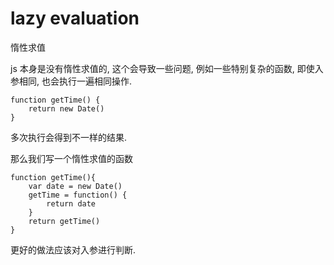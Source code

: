 # lazy evaluation

惰性求值

js 本身是没有惰性求值的, 这个会导致一些问题, 例如一些特别复杂的函数, 即使入参相同, 也会执行一遍相同操作.

    function getTime() {
        return new Date()
    }

多次执行会得到不一样的结果.

那么我们写一个惰性求值的函数

    function getTime(){
        var date = new Date()
        getTime = function() {
            return date
        }
        return getTime()
    }

更好的做法应该对入参进行判断.